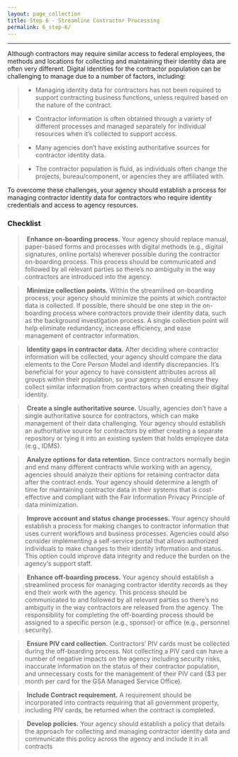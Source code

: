 ```yaml
---
layout: page_collection
title: Step 6 - Streamline Contractor Processing
permalink: 6_step-6/
---
```

<script>
$(function() {
  $( "#accordion" ).accordion({
    heightStyle: "content",
    collapsible: "true",
    active: "false"
  });
});
</script>

<script src="https://use.fontawesome.com/e20c671b68.js"></script>
-----------------------------------------------------------

Although contractors may require similar access to federal employees, the methods and locations for collecting and maintaining their identity data are often very different. Digital identities for the contractor population can be challenging to manage due to a number of factors, including:

> * Managing identity data for contractors has not been required to support contracting business functions, unless required based on the nature of the contract.

> * Contractor information is often obtained through a variety of different processes and managed separately for individual resources when it’s collected to support access.

> * Many agencies don’t have existing authoritative sources for contractor identity data.

> * The contractor population is fluid, as individuals often change the projects, bureau/component, or agencies they are affiliated with.

To overcome these challenges, your agency should establish a process for managing contractor identity data for contractors who require identity credentials and access to agency resources.


### Checklist

> <i class="fa fa-check-square-o"></i> &nbsp;**Enhance on-boarding process.** Your agency should replace manual, paper-based forms and processes with digital methods (e.g., digital signatures, online portals) wherever possible during the contractor on-boarding process. This process should be communicated and followed by all relevant parties so there’s no ambiguity in the way contractors are introduced into the agency.

> <i class="fa fa-check-square-o"></i> &nbsp;**Minimize collection points.** Within the streamlined on-boarding process, your agency should minimize the points at which contractor data is collected. If possible, there should be one step in the on-boarding process where contractors provide their identity data, such as the background investigation process. A single collection point will help eliminate redundancy, increase efficiency, and ease management of contractor information.

> <i class="fa fa-check-square-o"></i> &nbsp;**Identity gaps in contractor data.** After deciding where contractor information will be collected, your agency should compare the data elements to the Core Person Model and identify discrepancies. It’s beneficial for your agency to have consistent attributes across all groups within their population, so your agency should ensure they collect similar information from contractors when creating their digital identity.

> <i class="fa fa-check-square-o"></i> &nbsp;**Create a single authoritative source.** Usually, agencies don’t have a single authoritative source for contractors, which can make management of their data challenging. Your agency should establish an authoritative source for contractors by either creating a separate repository or tying it into an existing system that holds employee data (e.g., IDMS).

> <i class="fa fa-check-square-o"></i> &nbsp;**Analyze options for data retention.** Since contractors normally begin and end many different contracts while working with an agency, agencies should analyze their options for retaining contractor data after the contract ends. Your agency should determine a length of time for maintaining contractor data in their systems that is cost-effective and compliant with the Fair Information Privacy Principle of data minimization.

> <i class="fa fa-check-square-o"></i> &nbsp;**Improve account and status change processes.** Your agency should establish a process for making changes to contractor information that uses current workflows and business processes. Agencies could also consider implementing a self-service portal that allows authorized individuals to make changes to their identity information and status. This option could improve data integrity and reduce the burden on the agency‘s support staff.

> <i class="fa fa-check-square-o"></i> &nbsp;**Enhance off-boarding process.** Your agency should establish a streamlined process for managing contractor identity records as they end their work with the agency. This process should be communicated to and followed by all relevant parties so there’s no ambiguity in the way contractors are released from the agency. The responsibility for completing the off-boarding process should be assigned to a specific person (e.g., sponsor) or office (e.g., personnel security).

> <i class="fa fa-check-square-o"></i> &nbsp;**Ensure PIV card collection.** Contractors’ PIV cards must be collected during the off-boarding process. Not collecting a PIV card can have a number of negative impacts on the agency including security risks, inaccurate information on the status of their contractor population, and unnecessary costs for the management of their PIV card ($3 per month per card for the GSA Managed Service Office).

> <i class="fa fa-check-square-o"></i> &nbsp;**Include Contract requirement.** A requirement should be incorporated into contracts requiring that all government property, including PIV cards, be returned when the contract is completed.

> <i class="fa fa-check-square-o"></i> &nbsp;**Develop policies.** Your agency should establish a policy that details the approach for collecting and managing contractor identity data and communicate this policy across the agency and include it in all contracts